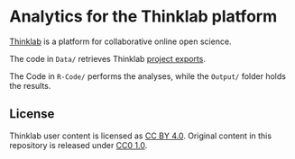 # Analytics for the Thinklab platform

[Thinklab](http://thinklab.com/) is a platform for collaborative online open science. 

The code in `Data/` retrieves Thinklab [project exports](http://thinklab.com/discussion/discussion-summary-statistics-for-illustrating-project-impact/191#4). 

The Code in `R-Code/` performs the analyses, while the `Output/` folder holds the results.

## License

Thinklab user content is licensed as [CC BY 4.0](https://creativecommons.org/licenses/by/4.0/ "Creative Commons · Attribution 4.0 International"). Original content in this repository is released under [CC0 1.0](https://creativecommons.org/publicdomain/zero/1.0/ "Creative Commons · CC0 1.0 Universal · Public Domain Dedication").
